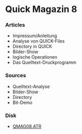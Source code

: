 # Quick Magazin 8  
  
### Articles  
- Impressum/Anleitung  
- Analyse von QUICK-Files  
- Directory in QUICK  
- Bilder-Show  
- logische Operationen  
- Das Quelltext-Druckprogramm  
  
### Sources  
- Quelltext-Analyse  
- Bilder-Show  
- Directory  
- Bit-Demo  
  
### Disk  
- [QMAG08.ATR](attachments/QMAG08.ATR)  
